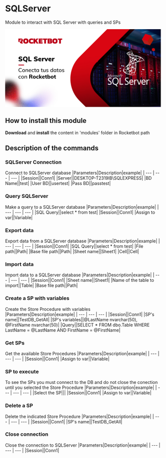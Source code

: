 # SQLServer
  
Module to interact with SQL Server with queries and SPs  
  
![banner](imgs/Banner_SQLServer_.jpg)
## How to install this module
  
__Download__ and __install__ the content in 'modules' folder in Rocketbot path  



## Description of the commands

### SQLServer Connection
  
Connect to SQLServer database
|Parameters|Description|example|
| --- | --- | --- |
|Session||Conn1|
|Server||DESKTOP-T2319IB\SQLEXPRESS|
|BD Name||test|
|User BD||usertest|
|Pass BD||passtest|

### Query SQLServer
  
Make a query to a SQLServer database
|Parameters|Description|example|
| --- | --- | --- |
|SQL Query||select * from test|
|Session||Conn1|
|Assign to var||Variable|

### Export data
  
Export data from a SQLServer database
|Parameters|Description|example|
| --- | --- | --- |
|Session||Conn1|
|SQL Query||select * from test|
|File path||Path|
|Base file path||Path|
|Sheet name||Sheet1|
|Cell||Cell|

### Import data
  
Import data to a SQLServer database
|Parameters|Description|example|
| --- | --- | --- |
|Session||Conn1|
|Sheet name||Sheet1|
|Name of the table to import||Table|
|Base file path||Path|

### Create a SP with variables
  
Create the Store Procedure with variables
|Parameters|Description|example|
| --- | --- | --- |
|Session||Conn1|
|SP's name||TestDB_GetAll|
|SP's variables||@LastName nvarchar(50), @FirstName nvarchar(50)|
|Query||SELECT * FROM dbo.Table WHERE LastName = @LastName AND FirstName = @FirstName|

### Get SPs
  
Get the available Store Procedures
|Parameters|Description|example|
| --- | --- | --- |
|Session||Conn1|
|Assign to var||Variable|

### SP to execute
  
To see the SPs you must connect to the DB and do not close the conection until you selected the Store Procedure
|Parameters|Description|example|
| --- | --- | --- |
|Select the SP|||
|Session||Conn1|
|Assign to var||Variable|

### Delete a SP
  
Delete the indicated Store Procedure
|Parameters|Description|example|
| --- | --- | --- |
|Session||Conn1|
|SP's name||TestDB_GetAll|

### Close connection
  
Close the connection to SQLServer
|Parameters|Description|example|
| --- | --- | --- |
|Session||Conn1|
